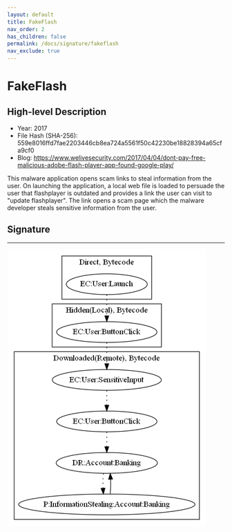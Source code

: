```yaml
---
layout: default
title: FakeFlash
nav_order: 2
has_children: false
permalink: /docs/signature/fakeflash
nav_exclude: true
---
```


# FakeFlash

## High-level Description

* Year: 2017
* File Hash (SHA-256): 559e8016ffd7fae2203446cb8ea724a5561f50c42230be18828394a65cfa9cf0
* Blog: https://www.welivesecurity.com/2017/04/04/dont-pay-free-malicious-adobe-flash-player-app-found-google-play/

This malware application opens scam links to steal information from the user. On launching the application, a local web file is loaded to persuade the user that flashplayer is outdated and provides a link the user can visit to "update flashplayer". The link opens a scam page which the malware developer steals sensitive information from the user.

## Signature
---

![](../../img/signatures/FakeFlash.png)